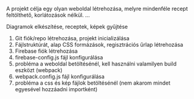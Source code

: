 A projekt célja egy olyan weboldal létrehozása, melyre mindenféle recept feltölthető, korlátozások nélkül.
...

Diagramok elkészítése, receptek, képek gyűjtése
1. Git fiók/repo létrehozása, projekt inicializálása
2. Fájlstruktúrát, alap CSS formázások, regisztrációs űrlap létrehozása
3. Firebase fiók létrehozása
4. firebase-config.js fájl konfigurálása 
5. probléma a weboldal betöltésénél, kell használni valamilyen build eszközt (webpack)
6. webpack.config.js fájl konfigurálása
7. probléma a css és kép fájlok betöltésénél (nem akarom mindet egyesével hozzáadni importként)

